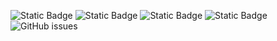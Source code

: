 ![Static Badge](https://img.shields.io/badge/blacklists-60-000000) ![Static Badge](https://img.shields.io/badge/blacklisted-2823646-cc0000) ![Static Badge](https://img.shields.io/badge/whitelisted-2245-00CC00) ![Static Badge](https://img.shields.io/badge/streaming_blacklist-28107-000000) ![GitHub issues](https://img.shields.io/github/issues/fabriziosalmi/blacklists)
